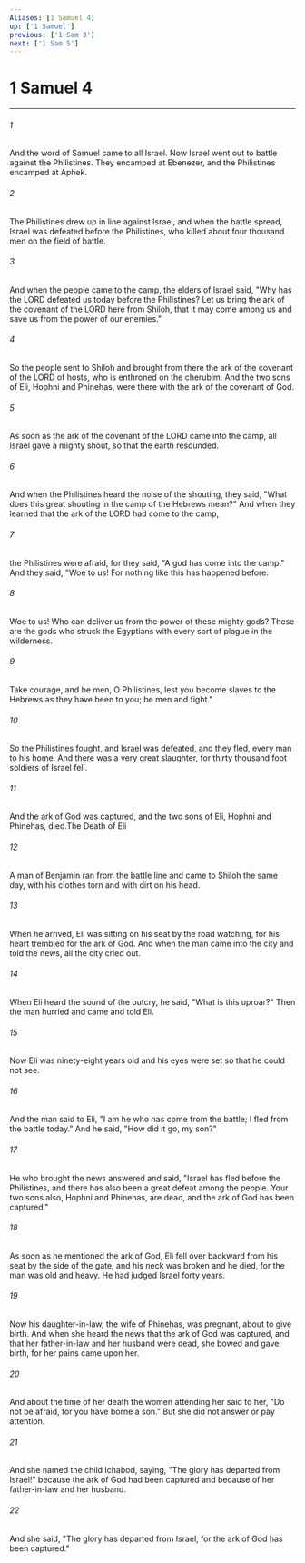 ```yaml
---
Aliases: [1 Samuel 4]
up: ['1 Samuel']
previous: ['1 Sam 3']
next: ['1 Sam 5']
---
```

# 1 Samuel 4
***



###### 1 
And the word of Samuel came to all Israel. Now Israel went out to battle against the Philistines. They encamped at Ebenezer, and the Philistines encamped at Aphek. 

###### 2 
The Philistines drew up in line against Israel, and when the battle spread, Israel was defeated before the Philistines, who killed about four thousand men on the field of battle. 

###### 3 
And when the people came to the camp, the elders of Israel said, "Why has the LORD defeated us today before the Philistines? Let us bring the ark of the covenant of the LORD here from Shiloh, that it may come among us and save us from the power of our enemies." 

###### 4 
So the people sent to Shiloh and brought from there the ark of the covenant of the LORD of hosts, who is enthroned on the cherubim. And the two sons of Eli, Hophni and Phinehas, were there with the ark of the covenant of God. 

###### 5 
As soon as the ark of the covenant of the LORD came into the camp, all Israel gave a mighty shout, so that the earth resounded. 

###### 6 
And when the Philistines heard the noise of the shouting, they said, "What does this great shouting in the camp of the Hebrews mean?" And when they learned that the ark of the LORD had come to the camp, 

###### 7 
the Philistines were afraid, for they said, "A god has come into the camp." And they said, "Woe to us! For nothing like this has happened before. 

###### 8 
Woe to us! Who can deliver us from the power of these mighty gods? These are the gods who struck the Egyptians with every sort of plague in the wilderness. 

###### 9 
Take courage, and be men, O Philistines, lest you become slaves to the Hebrews as they have been to you; be men and fight." 

###### 10 
So the Philistines fought, and Israel was defeated, and they fled, every man to his home. And there was a very great slaughter, for thirty thousand foot soldiers of Israel fell. 

###### 11 
And the ark of God was captured, and the two sons of Eli, Hophni and Phinehas, died.The Death of Eli 

###### 12 
A man of Benjamin ran from the battle line and came to Shiloh the same day, with his clothes torn and with dirt on his head. 

###### 13 
When he arrived, Eli was sitting on his seat by the road watching, for his heart trembled for the ark of God. And when the man came into the city and told the news, all the city cried out. 

###### 14 
When Eli heard the sound of the outcry, he said, "What is this uproar?" Then the man hurried and came and told Eli. 

###### 15 
Now Eli was ninety-eight years old and his eyes were set so that he could not see. 

###### 16 
And the man said to Eli, "I am he who has come from the battle; I fled from the battle today." And he said, "How did it go, my son?" 

###### 17 
He who brought the news answered and said, "Israel has fled before the Philistines, and there has also been a great defeat among the people. Your two sons also, Hophni and Phinehas, are dead, and the ark of God has been captured." 

###### 18 
As soon as he mentioned the ark of God, Eli fell over backward from his seat by the side of the gate, and his neck was broken and he died, for the man was old and heavy. He had judged Israel forty years. 

###### 19 
Now his daughter-in-law, the wife of Phinehas, was pregnant, about to give birth. And when she heard the news that the ark of God was captured, and that her father-in-law and her husband were dead, she bowed and gave birth, for her pains came upon her. 

###### 20 
And about the time of her death the women attending her said to her, "Do not be afraid, for you have borne a son." But she did not answer or pay attention. 

###### 21 
And she named the child Ichabod, saying, "The glory has departed from Israel!" because the ark of God had been captured and because of her father-in-law and her husband. 

###### 22 
And she said, "The glory has departed from Israel, for the ark of God has been captured."
